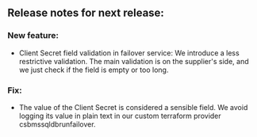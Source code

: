 ## Release notes for next release:

### New feature:
- Client Secret field validation in failover service: We introduce a less restrictive validation. The main validation is on the supplier's side, and we just check if the field is empty or too long.
### Fix:
- The value of the Client Secret is considered a sensible field. We avoid logging its value in plain text in our custom terraform provider csbmssqldbrunfailover.
